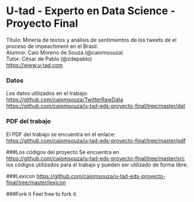 # U-tad - Experto en Data Science - Proyecto Final
Título: Minería de textos y análisis de sentimientos de los tweets de el proceso de impeachment en el Brasil.<BR>
Alumno: Caio Moreno de Souza (@caiomsouza)<BR>
Tutor: César de Pablo (@zdepablo) <BR>
https://www.u-tad.com <BR>

### Datos
Los datos utilizados en el trabajo:<BR>
https://github.com/caiomsouza/TwitterRawData<BR>
https://github.com/caiomsouza/u-tad-eds-proyecto-final/tree/master/dat<BR>

### PDF del trabajo
El PDF del trabajo se encuentra en el enlace:<BR>
https://github.com/caiomsouza/u-tad-eds-proyecto-final/tree/master/pdf<BR>

###Los códigos del proyecto
Se encuentra en https://github.com/caiomsouza/u-tad-eds-proyecto-final/tree/master/src los códigos utilizados para el trabajo y pueden ser utilizado de forma libre.

###Lexicon
https://github.com/caiomsouza/u-tad-eds-proyecto-final/tree/master/lexicon<BR>

###Fork it
Feel free to fork it.
